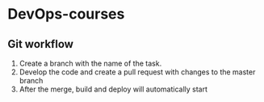 # DevOps-courses
## Git workflow

1. Create a branch with the name of the task.
2. Develop the code and create a pull request with changes to the master branch
3. After the merge, build and deploy will automatically start
